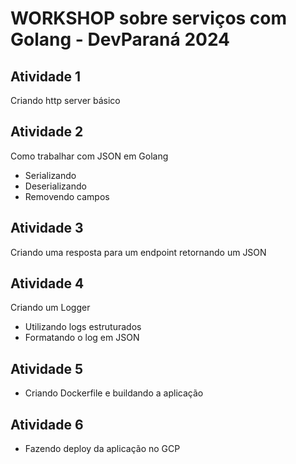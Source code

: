 # WORKSHOP sobre serviços com Golang - DevParaná 2024

## Atividade 1

Criando http server básico

## Atividade 2

Como trabalhar com JSON em Golang
- Serializando
- Deserializando
- Removendo campos

## Atividade 3

Criando uma resposta para um endpoint retornando um JSON

## Atividade 4

Criando um Logger
- Utilizando logs estruturados
- Formatando o log em JSON

## Atividade 5
- Criando Dockerfile e buildando a aplicação

## Atividade 6
- Fazendo deploy da aplicação no GCP
